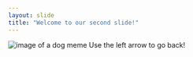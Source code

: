 ```yaml
---
layout: slide
title: "Welcome to our second slide!"
---
```

![image of a dog meme](https://www.google.com/url?sa=i&url=https%3A%2F%2Fknowyourmeme.com%2Fmemes%2Fi-have-no-idea-what-im-doing&psig=AOvVaw0H0mpN06xs8JC0QhkoKiGO&ust=1610480723802000&source=images&cd=vfe&ved=0CAIQjRxqFwoTCMC67a3SlO4CFQAAAAAdAAAAABAD)
Use the left arrow to go back!